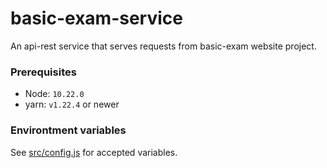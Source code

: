 # basic-exam-service
An api-rest service that serves requests from basic-exam website project.
### Prerequisites
- Node: `10.22.0`
- yarn: `v1.22.4` or newer


### Environtment variables
See [src/config.js](https://github.com/hyperion0201/basic-exam-service/blob/main/src/configs.js) for accepted variables.

